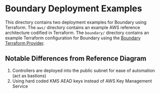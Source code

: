# Boundary Deployment Examples
This directory contains two deployment examples for Boundary using Terraform. The `aws/` directory contains an example AWS reference architecture codified in Terraform. The `boundary/` directory contains an example Terraform configuration for Boundary using the [Boundary Terraform Provider](https://github.com/hashicorp/terraform-provider-boundary).

## Notable Differences from Reference Diagram
1. Controllers are deployed into the public subnet for ease of automation (act as bastions)
1. Using hard coded KMS AEAD keys instead of AWS Key Management Service

